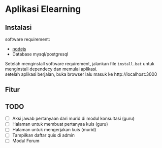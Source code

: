# Aplikasi Elearning

## Instalasi

software requirement:
- [nodejs](nodejs.org)
- Database mysql/postgresql

Setelah menginstall software requirement, jalankan file ```install.bat``` untuk menginstall dependecy dan memulai aplikasi.  
setelah aplikasi berjalan, buka browser lalu masuk ke http://localhost:3000

## Fitur

## TODO
- [ ] Aksi jawab pertanyaan dari murid di modul konsultasi (guru)
- [ ] Halaman untuk membuat pertanyaa kuis (guru)
- [ ] Halaman untuk mengerjakan kuis (murid)
- [ ] Tampilkan daftar quis di admin
- [ ] Modul Forum